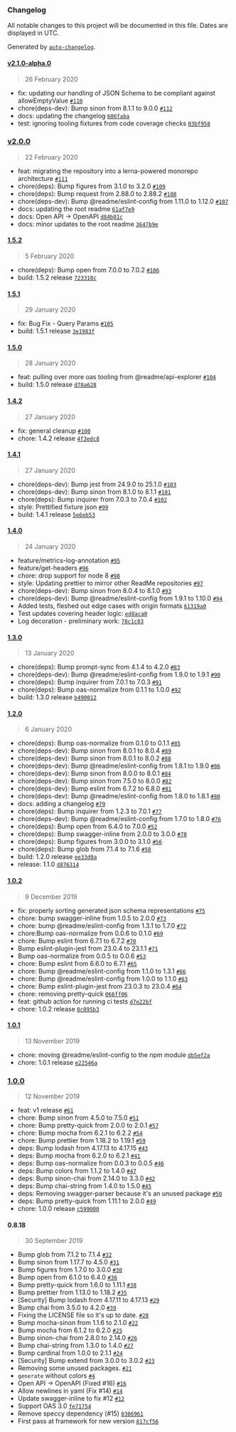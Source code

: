 ### Changelog

All notable changes to this project will be documented in this file. Dates are displayed in UTC.

Generated by [`auto-changelog`](https://github.com/CookPete/auto-changelog).

#### [v2.1.0-alpha.0](https://github.com/readmeio/oas/compare/v2.0.0...v2.1.0-alpha.0)

> 26 February 2020

- fix: updating our handling of JSON Schema to be compliant against allowEmptyValue [`#110`](https://github.com/readmeio/oas/pull/110)
- chore(deps-dev): Bump sinon from 8.1.1 to 9.0.0 [`#112`](https://github.com/readmeio/oas/pull/112)
- docs: updating the changelog [`606faba`](https://github.com/readmeio/oas/commit/606faba762c81cfb7117a4d9becc2db0712aeb33)
- test: ignoring tooling fixtures from code coverage checks [`03bf958`](https://github.com/readmeio/oas/commit/03bf9585a4bca36cc7d07417f0947a89667b24b9)

### [v2.0.0](https://github.com/readmeio/oas/compare/1.5.2...v2.0.0)

> 22 February 2020

- feat: migrating the repository into a lerna-powered monorepo architecture [`#111`](https://github.com/readmeio/oas/pull/111)
- chore(deps): Bump figures from 3.1.0 to 3.2.0 [`#109`](https://github.com/readmeio/oas/pull/109)
- chore(deps): Bump request from 2.88.0 to 2.88.2 [`#108`](https://github.com/readmeio/oas/pull/108)
- chore(deps-dev): Bump @readme/eslint-config from 1.11.0 to 1.12.0 [`#107`](https://github.com/readmeio/oas/pull/107)
- docs: updating the root readme [`61af7e9`](https://github.com/readmeio/oas/commit/61af7e9b479b0c8d266286e03cd3f4c560d986e3)
- docs: Open API -&gt; OpenAPI [`d84b01c`](https://github.com/readmeio/oas/commit/d84b01c4f9ef2dfeb3556c15a17db04e0996f879)
- docs: minor updates to the root readme [`3647b9e`](https://github.com/readmeio/oas/commit/3647b9e4ebec6692988f72d6bbadd02cb0d840f3)

#### [1.5.2](https://github.com/readmeio/oas/compare/1.5.1...1.5.2)

> 5 February 2020

- chore(deps): Bump open from 7.0.0 to 7.0.2 [`#106`](https://github.com/readmeio/oas/pull/106)
- build: 1.5.2 release [`723318c`](https://github.com/readmeio/oas/commit/723318cf054b1bf42bbc579a991deece25d58653)

#### [1.5.1](https://github.com/readmeio/oas/compare/1.5.0...1.5.1)

> 29 January 2020

- fix: Bug Fix - Query Params [`#105`](https://github.com/readmeio/oas/pull/105)
- build: 1.5.1 release [`3e1983f`](https://github.com/readmeio/oas/commit/3e1983fb7b3bf04c1ba0f9286db6e0c158af8314)

#### [1.5.0](https://github.com/readmeio/oas/compare/1.4.2...1.5.0)

> 28 January 2020

- feat: pulling over more oas tooling from @readme/api-explorer [`#104`](https://github.com/readmeio/oas/pull/104)
- build: 1.5.0 release [`d78a628`](https://github.com/readmeio/oas/commit/d78a628fafb24451b0530bf714f938c8a42660ea)

#### [1.4.2](https://github.com/readmeio/oas/compare/1.4.1...1.4.2)

> 27 January 2020

- fix: general cleanup [`#100`](https://github.com/readmeio/oas/pull/100)
- chore: 1.4.2 release [`4f3edc8`](https://github.com/readmeio/oas/commit/4f3edc80cd6e3d7c9f6f380d8dd690883e0112eb)

#### [1.4.1](https://github.com/readmeio/oas/compare/1.4.0...1.4.1)

> 27 January 2020

- chore(deps-dev): Bump jest from 24.9.0 to 25.1.0 [`#103`](https://github.com/readmeio/oas/pull/103)
- chore(deps-dev): Bump sinon from 8.1.0 to 8.1.1 [`#101`](https://github.com/readmeio/oas/pull/101)
- chore(deps): Bump inquirer from 7.0.3 to 7.0.4 [`#102`](https://github.com/readmeio/oas/pull/102)
- style: Prettified fixture json [`#99`](https://github.com/readmeio/oas/pull/99)
- build: 1.4.1 release [`5e6eb53`](https://github.com/readmeio/oas/commit/5e6eb53ca9ac044de9622a421768321e5b65d74a)

#### [1.4.0](https://github.com/readmeio/oas/compare/1.3.0...1.4.0)

> 24 January 2020

- feature/metrics-log-annotation [`#95`](https://github.com/readmeio/oas/pull/95)
- feature/get-headers [`#96`](https://github.com/readmeio/oas/pull/96)
- chore: drop support for node 8 [`#98`](https://github.com/readmeio/oas/pull/98)
- style: Updating prettier to mirror other ReadMe repositories [`#97`](https://github.com/readmeio/oas/pull/97)
- chore(deps-dev): Bump sinon from 8.0.4 to 8.1.0 [`#93`](https://github.com/readmeio/oas/pull/93)
- chore(deps-dev): Bump @readme/eslint-config from 1.9.1 to 1.10.0 [`#94`](https://github.com/readmeio/oas/pull/94)
- Added tests, fleshed out edge cases with origin formats [`61319a0`](https://github.com/readmeio/oas/commit/61319a0a4a7cfd51fb439dfb8490cca275c65d37)
- Test updates covering header logic: [`ed8aca0`](https://github.com/readmeio/oas/commit/ed8aca04eef0bec8c7cdb6f9babcf72437014b39)
- Log decoration - preliminary work: [`78c1c83`](https://github.com/readmeio/oas/commit/78c1c8371346c131acd37378401e1d1dd1030aed)

#### [1.3.0](https://github.com/readmeio/oas/compare/1.2.0...1.3.0)

> 13 January 2020

- chore(deps): Bump prompt-sync from 4.1.4 to 4.2.0 [`#83`](https://github.com/readmeio/oas/pull/83)
- chore(deps-dev): Bump @readme/eslint-config from 1.9.0 to 1.9.1 [`#90`](https://github.com/readmeio/oas/pull/90)
- chore(deps): Bump inquirer from 7.0.1 to 7.0.3 [`#91`](https://github.com/readmeio/oas/pull/91)
- chore(deps): Bump oas-normalize from 0.1.1 to 1.0.0 [`#92`](https://github.com/readmeio/oas/pull/92)
- build: 1.3.0 release [`b490012`](https://github.com/readmeio/oas/commit/b49001299713f75e9eff9c114e4adfe0dbe7119c)

#### [1.2.0](https://github.com/readmeio/oas/compare/1.0.2...1.2.0)

> 6 January 2020

- chore(deps): Bump oas-normalize from 0.1.0 to 0.1.1 [`#85`](https://github.com/readmeio/oas/pull/85)
- chore(deps-dev): Bump sinon from 8.0.1 to 8.0.4 [`#89`](https://github.com/readmeio/oas/pull/89)
- chore(deps-dev): Bump sinon from 8.0.1 to 8.0.2 [`#88`](https://github.com/readmeio/oas/pull/88)
- chore(deps-dev): Bump @readme/eslint-config from 1.8.1 to 1.9.0 [`#86`](https://github.com/readmeio/oas/pull/86)
- chore(deps-dev): Bump sinon from 8.0.0 to 8.0.1 [`#84`](https://github.com/readmeio/oas/pull/84)
- chore(deps-dev): Bump sinon from 7.5.0 to 8.0.0 [`#82`](https://github.com/readmeio/oas/pull/82)
- chore(deps-dev): Bump eslint from 6.7.2 to 6.8.0 [`#81`](https://github.com/readmeio/oas/pull/81)
- chore(deps-dev): Bump @readme/eslint-config from 1.8.0 to 1.8.1 [`#80`](https://github.com/readmeio/oas/pull/80)
- docs: adding a changelog [`#79`](https://github.com/readmeio/oas/pull/79)
- chore(deps): Bump inquirer from 1.2.3 to 7.0.1 [`#77`](https://github.com/readmeio/oas/pull/77)
- chore(deps-dev): Bump @readme/eslint-config from 1.7.0 to 1.8.0 [`#76`](https://github.com/readmeio/oas/pull/76)
- chore(deps): Bump open from 6.4.0 to 7.0.0 [`#52`](https://github.com/readmeio/oas/pull/52)
- chore(deps): Bump swagger-inline from 2.0.0 to 3.0.0 [`#78`](https://github.com/readmeio/oas/pull/78)
- chore(deps): Bump figures from 3.0.0 to 3.1.0 [`#56`](https://github.com/readmeio/oas/pull/56)
- chore(deps): Bump glob from 7.1.4 to 7.1.6 [`#58`](https://github.com/readmeio/oas/pull/58)
- build: 1.2.0 release [`ee33d0a`](https://github.com/readmeio/oas/commit/ee33d0a473eb5340f118390a587b8d3b17dd41b6)
- release: 1.1.0 [`d876314`](https://github.com/readmeio/oas/commit/d876314dce2dc417ad0af2ad0955163eb66c500e)

#### [1.0.2](https://github.com/readmeio/oas/compare/1.0.1...1.0.2)

> 9 December 2019

- fix: properly sorting generated json schema representations [`#75`](https://github.com/readmeio/oas/pull/75)
- chore: bump swagger-inline from 1.0.5 to 2.0.0 [`#73`](https://github.com/readmeio/oas/pull/73)
- chore: bump @readme/eslint-config from 1.3.1 to 1.7.0 [`#72`](https://github.com/readmeio/oas/pull/72)
- chore:Bump oas-normalize from 0.0.6 to 0.1.0 [`#69`](https://github.com/readmeio/oas/pull/69)
- chore: Bump eslint from 6.7.1 to 6.7.2 [`#70`](https://github.com/readmeio/oas/pull/70)
- Bump eslint-plugin-jest from 23.0.4 to 23.1.1 [`#71`](https://github.com/readmeio/oas/pull/71)
- Bump oas-normalize from 0.0.5 to 0.0.6 [`#53`](https://github.com/readmeio/oas/pull/53)
- chore: Bump eslint from 6.6.0 to 6.7.1 [`#65`](https://github.com/readmeio/oas/pull/65)
- chore: Bump @readme/eslint-config from 1.1.0 to 1.3.1 [`#66`](https://github.com/readmeio/oas/pull/66)
- chore: Bump @readme/eslint-config from 1.0.0 to 1.1.0 [`#63`](https://github.com/readmeio/oas/pull/63)
- chore: Bump eslint-plugin-jest from 23.0.3 to 23.0.4 [`#64`](https://github.com/readmeio/oas/pull/64)
- chore: removing pretty-quick [`066ff06`](https://github.com/readmeio/oas/commit/066ff065104fe7540083aedf26ecfdc9325fbc97)
- feat: github action for running ci tests [`d7e22bf`](https://github.com/readmeio/oas/commit/d7e22bfa99da3dedad0702cc55b05fdd56cc5e9a)
- chore: 1.0.2 release [`0c095b3`](https://github.com/readmeio/oas/commit/0c095b31befe483f85430ac346d59b926569a19e)

#### [1.0.1](https://github.com/readmeio/oas/compare/1.0.0...1.0.1)

> 13 November 2019

- chore: moving @readme/eslint-config to the npm module [`db5ef2a`](https://github.com/readmeio/oas/commit/db5ef2a430288b40919674cdbcea0135f1f40634)
- chore: 1.0.1 release [`e22546a`](https://github.com/readmeio/oas/commit/e22546a5b5cc1139b820ed241bb978d7da545c89)

### [1.0.0](https://github.com/readmeio/oas/compare/0.8.18...1.0.0)

> 12 November 2019

- feat: v1 release [`#61`](https://github.com/readmeio/oas/pull/61)
- chore: Bump sinon from 4.5.0 to 7.5.0 [`#51`](https://github.com/readmeio/oas/pull/51)
- chore: Bump pretty-quick from 2.0.0 to 2.0.1 [`#57`](https://github.com/readmeio/oas/pull/57)
- chore: Bump mocha from 6.2.1 to 6.2.2 [`#54`](https://github.com/readmeio/oas/pull/54)
- chore: Bump prettier from 1.18.2 to 1.19.1 [`#59`](https://github.com/readmeio/oas/pull/59)
- deps: Bump lodash from 4.17.13 to 4.17.15 [`#43`](https://github.com/readmeio/oas/pull/43)
- deps: Bump mocha from 6.2.0 to 6.2.1 [`#41`](https://github.com/readmeio/oas/pull/41)
- deps: Bump oas-normalize from 0.0.3 to 0.0.5 [`#46`](https://github.com/readmeio/oas/pull/46)
- deps: Bump colors from 1.1.2 to 1.4.0 [`#47`](https://github.com/readmeio/oas/pull/47)
- deps: Bump sinon-chai from 2.14.0 to 3.3.0 [`#42`](https://github.com/readmeio/oas/pull/42)
- deps: Bump chai-string from 1.4.0 to 1.5.0 [`#45`](https://github.com/readmeio/oas/pull/45)
- deps: Removing swagger-parser because it's an unused package [`#50`](https://github.com/readmeio/oas/pull/50)
- deps: Bump pretty-quick from 1.11.1 to 2.0.0 [`#49`](https://github.com/readmeio/oas/pull/49)
- chore: 1.0.0 release [`c599000`](https://github.com/readmeio/oas/commit/c5990008e4b1041afa00b199df00e2d904de416c)

#### 0.8.18

> 30 September 2019

- Bump glob from 7.1.2 to 7.1.4 [`#32`](https://github.com/readmeio/oas/pull/32)
- Bump sinon from 1.17.7 to 4.5.0 [`#31`](https://github.com/readmeio/oas/pull/31)
- Bump figures from 1.7.0 to 3.0.0 [`#30`](https://github.com/readmeio/oas/pull/30)
- Bump open from 6.1.0 to 6.4.0 [`#36`](https://github.com/readmeio/oas/pull/36)
- Bump pretty-quick from 1.6.0 to 1.11.1 [`#38`](https://github.com/readmeio/oas/pull/38)
- Bump prettier from 1.13.0 to 1.18.2 [`#35`](https://github.com/readmeio/oas/pull/35)
- [Security] Bump lodash from 4.17.11 to 4.17.13 [`#29`](https://github.com/readmeio/oas/pull/29)
- Bump chai from 3.5.0 to 4.2.0 [`#39`](https://github.com/readmeio/oas/pull/39)
- Fixing the LICENSE file so it's up to date. [`#28`](https://github.com/readmeio/oas/pull/28)
- Bump mocha-sinon from 1.1.6 to 2.1.0 [`#22`](https://github.com/readmeio/oas/pull/22)
- Bump mocha from 6.1.2 to 6.2.0 [`#25`](https://github.com/readmeio/oas/pull/25)
- Bump sinon-chai from 2.8.0 to 2.14.0 [`#26`](https://github.com/readmeio/oas/pull/26)
- Bump chai-string from 1.3.0 to 1.4.0 [`#27`](https://github.com/readmeio/oas/pull/27)
- Bump cardinal from 1.0.0 to 2.1.1 [`#24`](https://github.com/readmeio/oas/pull/24)
- [Security] Bump extend from 3.0.0 to 3.0.2 [`#23`](https://github.com/readmeio/oas/pull/23)
- Removing some unused packages. [`#21`](https://github.com/readmeio/oas/pull/21)
- `generate` without colors [`#4`](https://github.com/readmeio/oas/pull/4)
- Open API -&gt; OpenAPI (Fixed #16) [`#16`](https://github.com/readmeio/oas/issues/16)
- Allow newlines in yaml (Fix #14) [`#14`](https://github.com/readmeio/oas/issues/14)
- Update swagger-inline to fix #12 [`#12`](https://github.com/readmeio/oas/issues/12)
- Support OAS 3.0 [`fe71754`](https://github.com/readmeio/oas/commit/fe717542297f86e6ca6ebe20edad1742bea32e19)
- Remove speccy dependency (#15) [`0306961`](https://github.com/readmeio/oas/commit/03069611389bdd6fa7917f767c41f58a9715d92c)
- First pass at framework for new version [`817cf56`](https://github.com/readmeio/oas/commit/817cf56080428abc42daaffe1dd0a4ecb26f791f)
